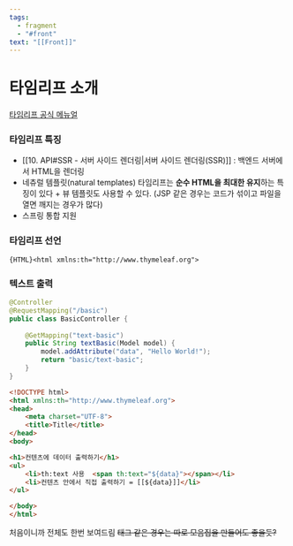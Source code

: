 ```yaml
---
tags:
  - fragment
  - "#front"
text: "[[Front]]"
---
```

# 타임리프 소개
[타임리프 공식 메뉴얼](https://www.thymeleaf.org/documentation.html)

### 타임리프 특징
- [[10. API#SSR - 서버 사이드 렌더링|서버 사이드 렌더링(SSR)]] : 백엔드 서버에서 HTML을 렌더링
- 네츄럴 템플릿(natural templates)
  타임리프는 **순수 HTML을 최대한 유지**하는 특징이 있다 + 뷰 템플릿도 사용할 수 있다.
  (JSP 같은 경우는 코드가 섞이고 파일을 열면 깨지는 경우가 많다)
- 스프링 통합 지원


### 타임리프 선언
`{HTML}<html xmlns:th="http://www.thymeleaf.org">`

### 텍스트 출력
~~~java title:"일단 컨트롤러"
@Controller  
@RequestMapping("/basic")  
public class BasicController {  
  
    @GetMapping("text-basic")  
    public String textBasic(Model model) {  
        model.addAttribute("data", "Hello World!");  
        return "basic/text-basic";  
    }
}
~~~


~~~HTML hl:10,11
<!DOCTYPE html>  
<html xmlns:th="http://www.thymeleaf.org">  
<head>  
    <meta charset="UTF-8">  
    <title>Title</title>  
</head>  
<body>  

<h1>컨텐츠에 데이터 출력하기</h1>  
<ul>  
    <li>th:text 사용  <span th:text="${data}"></span></li>  
    <li>컨텐츠 안에서 직접 출력하기 = [[${data}]]</li>  
</ul> 

</body>  
</html>
~~~

처음이니까 전체도 한번 보여드림
~~태그 같은 경우는 따로 모음집을 만들어도 좋을듯?~~


